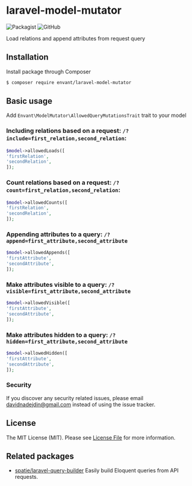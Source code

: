 # laravel-model-mutator
![Packagist](https://img.shields.io/packagist/dt/envant/laravel-model-mutator)
![GitHub](https://img.shields.io/github/license/envant/laravel-model-mutator)

Load relations and append attributes from request query

## Installation

Install package through Composer

``` bash
$ composer require envant/laravel-model-mutator
```

## Basic usage

Add `Envant\ModelMutator\AllowedQueryMutationsTrait` trait to your model

### Including relations based on a request: `/?include=first_relation,second_relation`:

```php
$model->allowedLoads([
'firstRelation',
'secondRelation',
]);
```

### Count relations based on a request: `/?count=first_relation,second_relation`:

```php
$model->allowedCounts([
'firstRelation',
'secondRelation',
]);
```

### Appending attributes to a query: `/?append=first_attribute,second_attribute`

```php
$model->allowedAppends([
'firstAttribute',
'secondAttribute',
]);
```
### Make attributes visible to a query: `/?visible=first_attribute,second_attribute`

```php
$model->allowedVisible([
'firstAttribute',
'secondAttribute',
]);
```

### Make attributes hidden to a query: `/?hidden=first_attribute,second_attribute`

```php
$model->allowedHidden([
'firstAttribute',
'secondAttribute',
]);
```

### Security

If you discover any security related issues, please email davidnadejdin@gmail.com instead of using the issue tracker.

## License

The MIT License (MIT). Please see [License File](LICENSE.md) for more information.

## Related packages
- [spatie/laravel-query-builder](https://github.com/spatie/laravel-query-builder) Easily build Eloquent queries from API requests.
